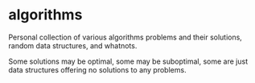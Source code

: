 # algorithms

Personal collection of various algorithms problems and their solutions, random data structures, and whatnots.

Some solutions may be optimal, some may be suboptimal, some are just data structures offering no solutions to any problems.
